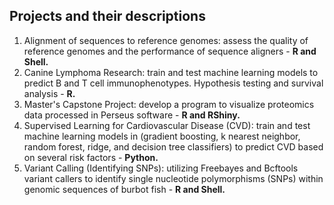 ## Projects and their descriptions

1. Alignment of sequences to reference genomes: assess the quality of reference genomes and the performance of sequence aligners - **R and Shell.**
2. Canine Lymphoma Research: train and test machine learning models to predict B and T cell immunophenotypes. Hypothesis testing and survival analysis - **R.**
3. Master's Capstone Project: develop a program to visualize proteomics data processed in Perseus software - **R and RShiny.**
4. Supervised Learning for Cardiovascular Disease (CVD): train and test machine learning models in (gradient boosting, k nearest neighbor, random forest, ridge, and decision tree classifiers) to predict CVD based on several risk factors - **Python.**
5. Variant Calling (Identifying SNPs): utilizing Freebayes and Bcftools variant callers to identify single nucleotide polymorphisms (SNPs) within genomic sequences of burbot fish - **R and Shell.** 

